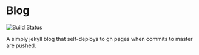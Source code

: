 # Blog 

[![Build Status](https://travis-ci.org/chadlavi/blog.svg?branch=master)](https://travis-ci.org/chadlavi/blog)

A simply jekyll blog that self-deploys to gh pages when commits to master are pushed.
